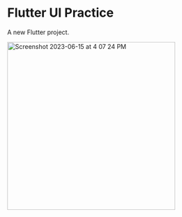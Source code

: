 # Flutter UI Practice

A new Flutter project.


<img width="385" alt="Screenshot 2023-06-15 at 4 07 24 PM" src="https://github.com/greenlemonkp/toonflix/assets/110060709/985d8947-9a86-4350-a275-1665a9c9eefd">
